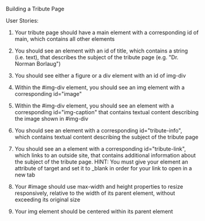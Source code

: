 Building a Tribute Page

User Stories:

1. Your tribute page should have a main element with a corresponding id of main, which contains all other elements

2. You should see an element with an id of title, which contains a string (i.e. text), that describes the subject of the tribute page (e.g. "Dr. Norman Borlaug")

3. You should see either a figure or a div element with an id of img-div

4. Within the #img-div element, you should see an img element with a corresponding id="image"
    
5. Within the #img-div element, you should see an element with a corresponding id="img-caption" that contains textual content describing the image shown in #img-div
    
6. You should see an element with a corresponding id="tribute-info", which contains textual content describing the subject of the tribute page
    
7. You should see an a element with a corresponding id="tribute-link", which links to an outside site, that contains additional information about the subject of the tribute page. HINT: You must give your element an attribute of target and set it to _blank in order for your link to open in a new tab

8. Your #image should use max-width and height properties to resize responsively, relative to the width of its parent element, without exceeding its original size
    
9. Your img element should be centered within its parent element
